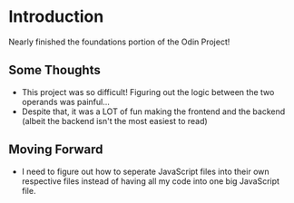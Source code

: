 # Introduction
Nearly finished the foundations portion of the Odin Project!

## Some Thoughts
- This project was so difficult! Figuring out the logic between the two operands was painful...
- Despite that, it was a LOT of fun making the frontend and the backend (albeit the backend isn't the most easiest to read)

## Moving Forward
- I need to figure out how to seperate JavaScript files into their own respective files instead of having all my code into one big JavaScript file.